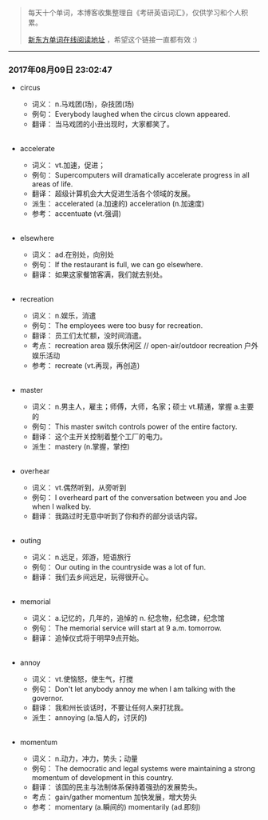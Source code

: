 > 每天十个单词，本博客收集整理自《考研英语词汇》，仅供学习和个人积累。
>
> [新东方单词在线阅读地址](http://download.dogwood.com.cn/online/kychlx/iPhone.html) ，希望这个链接一直都有效 :)

---
### 2017年08月09日 23:02:47

- circus
  * 词义： n.马戏团(场)，杂技团(场)
  * 例句： Everybody laughed when the circus clown appeared.
  * 翻译： 当马戏团的小丑出现时，大家都笑了。
  <br>

- accelerate
  * 词义：  vt.加速，促进；
  * 例句：  Supercomputers will dramatically accelerate progress in all areas of life.
  * 翻译：  超级计算机会大大促进生活各个领域的发展。
  * 派生：  accelerated (a.加速的) acceleration (n.加速度)
  * 参考：  accentuate (vt.强调)
  <br>

- elsewhere
  * 词义：  ad.在别处，向别处
  * 例句：  If the restaurant is full, we can go elsewhere.
  * 翻译：  如果这家餐馆客满，我们就去别处。
  <br>

- recreation
  * 词义：  n.娱乐，消遣
  * 例句：  The employees were too busy for recreation.
  * 翻译：  员工们太忙额，没时间消遣。
  * 考点：  recreation area 娱乐休闲区 // open-air/outdoor recreation 户外娱乐活动
  * 参考：  recreate (vt.再现，再创造)
  <br>

- master
  * 词义：  n.男主人，雇主；师傅，大师，名家；硕士 vt.精通，掌握 a.主要的
  * 例句：  This master switch controls power of the entire factory.
  * 翻译：  这个主开关控制着整个工厂的电力。
  * 派生：  mastery (n.掌握，掌控)
  <br>

- overhear
  * 词义：  vt.偶然听到，从旁听到
  * 例句：  I overheard part of the conversation between you and Joe when I walked by.
  * 翻译：  我路过时无意中听到了你和乔的部分谈话内容。
  <br>

- outing
  * 词义：  n.远足，郊游，短语旅行
  * 例句：  Our outing in the countryside was a lot of fun.
  * 翻译：  我们去乡间远足，玩得很开心。
  <br>

- memorial 
  * 词义：  a.记忆的，几年的，追悼的 n. 纪念物，纪念碑，纪念馆
  * 例句：  The memorial service will start at 9 a.m. tomorrow.
  * 翻译：  追悼仪式将于明早9点开始。
  <br>

- annoy
  * 词义：  vt.使恼怒，使生气，打搅
  * 例句：  Don't let anybody annoy me when I am talking with the governor.
  * 翻译：  我和州长谈话时，不要让任何人来打扰我。
  * 派生：  annoying (a.恼人的，讨厌的)
  <br>

- momentum
  * 词义：  n.动力，冲力，势头；动量
  * 例句：  The democratic and legal systems were maintaining a strong momentum of development in this country.
  * 翻译：  该国的民主与法制体系保持着强劲的发展势头。
  * 考点：  gain/gather momentum 加快发展，增大势头
  * 参考：  momentary (a.瞬间的) momentarily (ad.即刻)
  <br>